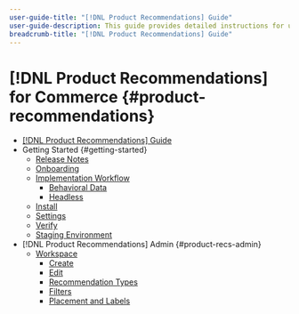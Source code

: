 ```yaml
---
user-guide-title: "[!DNL Product Recommendations] Guide"
user-guide-description: This guide provides detailed instructions for using [!DNL Product Recommendations] from Adobe Commerce.
breadcrumb-title: "[!DNL Product Recommendations] Guide"
---
```

# [!DNL Product Recommendations] for Commerce {#product-recommendations}

- [[!DNL Product Recommendations] Guide](overview.md)
- Getting Started {#getting-started}
   - [Release Notes](release-notes.md)
   - [Onboarding](onboarding.md)
   - [Implementation Workflow](implementation-workflow.md)
      - [Behavioral Data](behavioral-data.md)
      - [Headless](headless.md)  
   - [Install](install-configure.md)
   - [Settings](settings.md)
   - [Verify](verify.md)
   - [Staging Environment](staging-environment.md)
- [!DNL Product Recommendations] Admin {#product-recs-admin}
   - [Workspace](workspace.md)
      - [Create](create.md)
      - [Edit](edit.md)
      - [Recommendation Types](type.md)
      - [Filters](filters.md)
      - [Placement and Labels](placement.md)